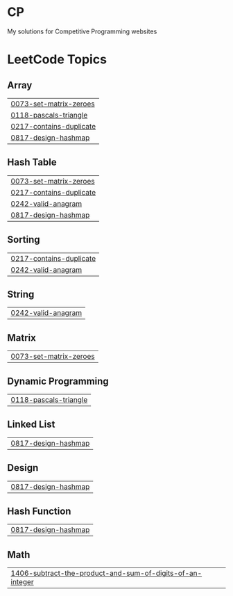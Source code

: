 # CP
 My solutions for Competitive Programming websites

<!---LeetCode Topics Start-->
# LeetCode Topics
## Array
|  |
| ------- |
| [0073-set-matrix-zeroes](https://github.com/bakisama/CP/tree/master/0073-set-matrix-zeroes) |
| [0118-pascals-triangle](https://github.com/bakisama/CP/tree/master/0118-pascals-triangle) |
| [0217-contains-duplicate](https://github.com/bakisama/CP/tree/master/0217-contains-duplicate) |
| [0817-design-hashmap](https://github.com/bakisama/CP/tree/master/0817-design-hashmap) |
## Hash Table
|  |
| ------- |
| [0073-set-matrix-zeroes](https://github.com/bakisama/CP/tree/master/0073-set-matrix-zeroes) |
| [0217-contains-duplicate](https://github.com/bakisama/CP/tree/master/0217-contains-duplicate) |
| [0242-valid-anagram](https://github.com/bakisama/CP/tree/master/0242-valid-anagram) |
| [0817-design-hashmap](https://github.com/bakisama/CP/tree/master/0817-design-hashmap) |
## Sorting
|  |
| ------- |
| [0217-contains-duplicate](https://github.com/bakisama/CP/tree/master/0217-contains-duplicate) |
| [0242-valid-anagram](https://github.com/bakisama/CP/tree/master/0242-valid-anagram) |
## String
|  |
| ------- |
| [0242-valid-anagram](https://github.com/bakisama/CP/tree/master/0242-valid-anagram) |
## Matrix
|  |
| ------- |
| [0073-set-matrix-zeroes](https://github.com/bakisama/CP/tree/master/0073-set-matrix-zeroes) |
## Dynamic Programming
|  |
| ------- |
| [0118-pascals-triangle](https://github.com/bakisama/CP/tree/master/0118-pascals-triangle) |
## Linked List
|  |
| ------- |
| [0817-design-hashmap](https://github.com/bakisama/CP/tree/master/0817-design-hashmap) |
## Design
|  |
| ------- |
| [0817-design-hashmap](https://github.com/bakisama/CP/tree/master/0817-design-hashmap) |
## Hash Function
|  |
| ------- |
| [0817-design-hashmap](https://github.com/bakisama/CP/tree/master/0817-design-hashmap) |
## Math
|  |
| ------- |
| [1406-subtract-the-product-and-sum-of-digits-of-an-integer](https://github.com/bakisama/CP/tree/master/1406-subtract-the-product-and-sum-of-digits-of-an-integer) |
<!---LeetCode Topics End-->